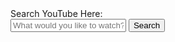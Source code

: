 <form id="myForm" action="https://youtube.com/results" data-ajax="false" onsubmit="submitForm(event)" target="_blank">
  <div class="form-group">
    <label class="form-label" for="query">Search YouTube Here: </label>
    <div class="input-group">
      <input class="form-input" value placeholder="What would you like to watch?" type="text" id="query" name="search_query">
      <button class="btn btn-primary input-group-btn" type="submit" onsubmit="submitForm(event)" value="Search Youtube">Search</button>
    </div>
  </div>
</form>
